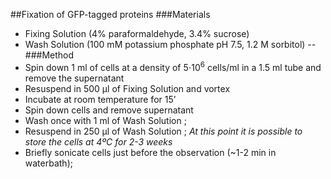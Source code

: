 ##Fixation of GFP-tagged proteins
###Materials
* Fixing Solution (4% paraformaldehyde, 3.4% sucrose)
* Wash Solution (100 mM potassium phosphate pH 7.5, 1.2 M sorbitol)
--
###Method
* Spin down 1 ml of cells at a density of 5⋅10<sup>6</sup> cells/ml in a 1.5 ml tube and remove the supernatant
* Resuspend in 500 µl of Fixing Solution and vortex
* Incubate at room temperature for 15’
* Spin down cells and remove supernatant
* Wash once with 1 ml of Wash Solution ;
* Resuspend in 250 µl of Wash Solution ;
*At this point it is possible to store the cells at 4ºC for 2-3 weeks*
* Briefly sonicate cells just before the observation (~1-2 min in waterbath);

